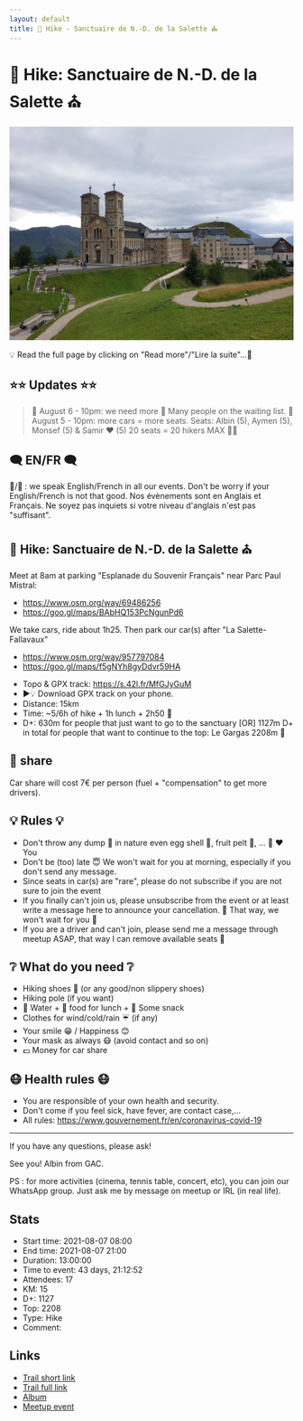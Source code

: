 ```yaml
---
layout: default
title: 🥾 Hike - Sanctuaire de N.-D. de la Salette ⛪
---
```


# 🥾 Hike: Sanctuaire de N.-D. de la Salette ⛪

![2021-08-07](../img/orig/2021-08-07.jpg)

💡 Read the full page by clicking on "Read more"/"Lire la suite"...💜

##  ⭐⭐ Updates ⭐⭐ 
> 📅 August 6 - 10pm: we need more 🚗 Many people on the waiting list.
> 📅 August 5 - 10pm: more cars = more seats. Seats: Albin (5), Aymen (5), Monsef (5) & Samir ❤ (5) 20 seats = 20 hikers MAX 🚶‍♂️

##  🗨️ EN/FR 🗨️ 
🦅/🐓 : we speak English/French in all our events. Don't be worry if your English/French is not that good. Nos évènements sont en Anglais et Français. Ne soyez pas inquiets si votre niveau d'anglais n'est pas "suffisant".

##  🥾 Hike: Sanctuaire de N.-D. de la Salette ⛪ 
Meet at 8am at parking "Esplanade du Souvenir Français" near Parc Paul Mistral:
- https://www.osm.org/way/69486256
- https://goo.gl/maps/BAbHQ153PcNgunPd6

We take cars, ride about 1h25. Then park our car(s) after "La Salette-Fallavaux"
- https://www.osm.org/way/957797084
- https://goo.gl/maps/f5gNYh8gyDdvr59HA

* Topo & GPX track: https://s.42l.fr/MfGJyGuM
* ▶💡 Download GPX track on your phone.
* Distance: 15km
* Time: ~5/6h of hike + 1h lunch + 2h50 🚗
* D+: 630m for people that just want to go to the sanctuary
[OR] 1127m D+ in total for people that want to continue to the top: Le Gargas 2208m 🗻

##  🚗 share 
Car share will cost 7€ per person (fuel + "compensation" to get more drivers).

##  💡 Rules 💡 
- Don't throw any dump 🚮 in nature even egg shell 🥚, fruit pelt 🍌, ... 🌳 ❤️ You
- Don't be (too) late 😇 We won't wait for you at morning, especially if you don't send any message.
- Since seats in car(s) are "rare", please do not subscribe if you are not sure to join the event
- If you finally can't join us, please unsubscribe from the event or at least write a message here to announce your cancellation. 💜 That way, we won't wait for you 💜
- If you are a driver and can't join, please send me a message through meetup ASAP, that way I can remove available seats 🚗

##  ❔ What do you need ❔ 
- Hiking shoes 🥾 (or any good/non slippery shoes)
- Hiking pole (if you want)
- 🧃 Water + 🥕 food for lunch + 🍫 Some snack
- Clothes for wind/cold/rain ☔ (if any)
- Your smile 😁 / Happiness 😊
- Your mask as always 😷 (avoid contact and so on)
- 💵 Money for car share

##  😷 Health rules 😷 
- You are responsible of your own health and security.
- Don't come if you feel sick, have fever, are contact case,...
- All rules: https://www.gouvernement.fr/en/coronavirus-covid-19

-----------------------
If you have any questions, please ask!

See you! Albin from GAC.

PS : for more activities (cinema, tennis table, concert, etc), you can join our WhatsApp group. Just ask me by message on meetup or IRL (in real life).

## Stats

- Start time: 2021-08-07 08:00
- End time: 2021-08-07 21:00
- Duration: 13:00:00
- Time to event: 43 days, 21:12:52
- Attendees: 17
- KM: 15
- D+: 1127
- Top: 2208
- Type: Hike
- Comment: 

## Links

- [Trail short link](https://s.42l.fr/MfGJyGuM)
- [Trail full link]()
- [Album](https://binnette.github.io/GacImg2021/2021-08-07-🥾-Hike-Sanctuaire-de-N-D-de-la-Salette-⛪.html)
- [Meetup event](https://www.meetup.com/grenoble-adventure-club-english-french/events/279039077/)
